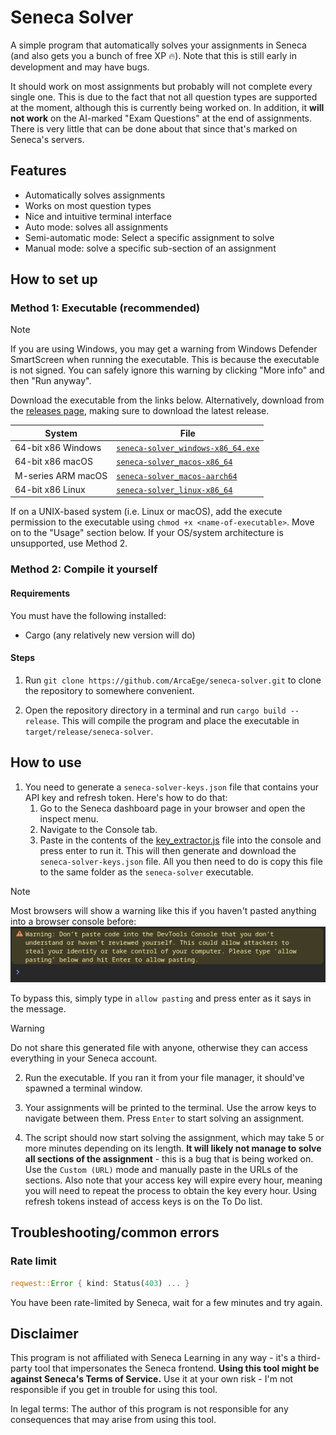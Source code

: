 # Seneca Solver

A simple program that automatically solves your assignments in Seneca (and also gets you a bunch of free XP 🔥). Note that this is still early in development and may have bugs.

It should work on most assignments but probably will not complete every single one. This is due to the fact that not all question types are supported at the moment, although this is currently being worked on. In addition, it **will not work** on the AI-marked "Exam Questions" at the end of assignments. There is very little that can be done about that since that's marked on Seneca's servers.

## Features

- Automatically solves assignments
- Works on most question types
- Nice and intuitive terminal interface
- Auto mode: solves all assignments
- Semi-automatic mode: Select a specific assignment to solve
- Manual mode: solve a specific sub-section of an assignment

## How to set up

### Method 1: Executable (recommended)

> [!NOTE]
> If you are using Windows, you may get a warning from Windows Defender SmartScreen when running the executable. This is because the executable is not signed. You can safely ignore this warning by clicking "More info" and then "Run anyway".

Download the executable from the links below. Alternatively, download from the [releases page](https://github.com/ArcaEge/seneca-solver/releases/latest), making sure to download the latest release.

| System             | File                               |
| ------------------ | ---------------------------------- |
| 64-bit x86 Windows | [`seneca-solver_windows-x86_64.exe`](https://github.com/ArcaEge/seneca-solver/releases/latest/download/seneca-solver_windows-x86_64.exe) |
| 64-bit x86 macOS   | [`seneca-solver_macos-x86_64`](https://github.com/ArcaEge/seneca-solver/releases/latest/download/seneca-solver_macos-x86_64) |
| M-series ARM macOS | [`seneca-solver_macos-aarch64`](https://github.com/ArcaEge/seneca-solver/releases/latest/download/seneca-solver_macos-aarch64) |
| 64-bit x86 Linux   | [`seneca-solver_linux-x86_64`](https://github.com/ArcaEge/seneca-solver/releases/latest/download/seneca-solver_linux-x86_64) |

If on a UNIX-based system (i.e. Linux or macOS), add the execute permission to the executable using `chmod +x <name-of-executable>`. Move on to the "Usage" section below. If your OS/system architecture is unsupported, use Method 2.

### Method 2: Compile it yourself

#### Requirements

You must have the following installed:

- Cargo (any relatively new version will do)

#### Steps

1. Run `git clone https://github.com/ArcaEge/seneca-solver.git` to clone the repository to somewhere convenient.

1. Open the repository directory in a terminal and run `cargo build --release`. This will compile the program and place the executable in `target/release/seneca-solver`.

## How to use

1. You need to generate a `seneca-solver-keys.json` file that contains your API key and refresh token. Here's how to do that:
    1. Go to the Seneca dashboard page in your browser and open the inspect menu.
    1. Navigate to the Console tab.
    1. Paste in the contents of the [key_extractor.js](key_extractor.js) file into the console and press enter to run it. This will then generate and download the `seneca-solver-keys.json` file. All you then need to do is copy this file to the same folder as the `seneca-solver` executable.
> [!NOTE]
> Most browsers will show a warning like this if you haven't pasted anything into a browser console before:
> ![Warning: Don’t paste code into the DevTools Console that you don’t understand or haven’t reviewed yourself. This could allow attackers to steal your identity or take control of your computer. Please type ‘allow pasting’ below and hit Enter to allow pasting.](docs/images/allow_pasting.png)
>
> To bypass this, simply type in `allow pasting` and press enter as it says in the message.

> [!WARNING]
> Do not share this generated file with anyone, otherwise they can access everything in your Seneca account.

2. Run the executable. If you ran it from your file manager, it should've spawned a terminal window.

3. Your assignments will be printed to the terminal. Use the arrow keys to navigate between them. Press `Enter` to start solving an assignment.

4. The script should now start solving the assignment, which may take 5 or more minutes depending on its length. **It will likely not manage to solve all sections of the assignment** - this is a bug that is being worked on. Use the `Custom (URL)` mode and manually paste in the URLs of the sections. Also note that your access key will expire every hour, meaning you will need to repeat the process to obtain the key every hour. Using refresh tokens instead of access keys is on the To Do list.

## Troubleshooting/common errors

### Rate limit

``` rust
reqwest::Error { kind: Status(403) ... }
```

You have been rate-limited by Seneca, wait for a few minutes and try again.

## Disclaimer

This program is not affiliated with Seneca Learning in any way - it's a third-party tool that impersonates the Seneca frontend. **Using this tool might be against Seneca's Terms of Service.** Use it at your own risk - I'm not responsible if you get in trouble for using this tool.

In legal terms: The author of this program is not responsible for any consequences that may arise from using this tool.
